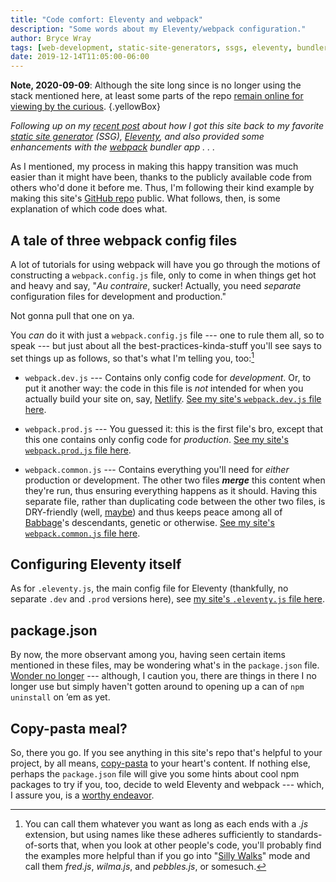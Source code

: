 ```yaml
---
title: "Code comfort: Eleventy and webpack"
description: "Some words about my Eleventy/webpack configuration."
author: Bryce Wray
tags: [web-development, static-site-generators, ssgs, eleventy, bundler-software, webpack, github]
date: 2019-12-14T11:05:00-06:00
---
```


**Note, 2020-09-09**: Although the site long since is no longer using the stack mentioned here, at least some parts of the repo [remain online for viewing by the curious](https://github.com/brycewray/eleventy_bundler).
{.yellowBox}

*Following up on my [recent post](/posts/2019/12/packing-up/) about how I got this site back to my favorite [static site generator](https://staticgen.com) (SSG), [Eleventy](https://11ty.dev), and also provided some enhancements with the [webpack](https://webpack.js.org) bundler&nbsp;app&nbsp;.&nbsp;.&nbsp;.*

As I mentioned, my process in making this happy transition was much easier than it might have been, thanks to the publicly available code from others who'd done it before me. Thus, I'm following their kind example by making this site's [GitHub repo](https://github.com/brycewray/eleventy_bundler) public. What follows, then, is some explanation of which code does what.

## A tale of three webpack config files

A lot of tutorials for using webpack will have you go through the motions of constructing a `webpack.config.js` file, only to come in when things get hot and heavy and say, "*Au contraire*, sucker! Actually, you need *separate* configuration files for development and production."

Not gonna pull that one on ya.

You *can* do it with just a `webpack.config.js` file --- one to rule them all, so to speak --- but just about all the best-practices-kinda-stuff you'll see says to set things up as follows, so that's what I'm telling you, too:[^configNames]

[^configNames]: You can call them whatever you want as long as each ends with a *.js* extension, but using names like these adheres sufficiently to standards-of-sorts that, when you look at other people's code, you'll probably find the examples more helpful than if you go into "[Silly Walks](https://en.wikipedia.org/wiki/The_Ministry_of_Silly_Walks)" mode and call them *fred.js*, *wilma.js*, and *pebbles.js*, or somesuch.

- `webpack.dev.js` --- Contains only config code for *development*. Or, to put it another way: the code in this file is *not* intended for when you actually build your site on, say, [Netlify](https://www.netlify.com). [See my site's `webpack.dev.js` file here](https://github.com/brycewray/eleventy_bundler/blob/master/webpack.dev.js).

- `webpack.prod.js` --- You guessed it: this is the first file's bro, except that this one contains only config code for *production*. [See my site's `webpack.prod.js` file here](https://github.com/brycewray/eleventy_bundler/blob/master/webpack.prod.js).

- `webpack.common.js` --- Contains everything you'll need for *either* production or development. The other two files ***merge*** this content when they're run, thus ensuring everything happens as it should. Having this separate file, rather than duplicating code between the other two files, is DRY-friendly (well, [maybe](https://thevaluable.dev/dry-principle-cost-benefit-example)) and thus keeps peace among all of [Babbage](https://www.computerhistory.org/babbage/)'s descendants, genetic or otherwise. [See my site's `webpack.common.js` file here](https://github.com/brycewray/eleventy_bundler/blob/master/webpack.common.js).

## Configuring Eleventy itself

As for `.eleventy.js`, the main config file for Eleventy (thankfully, no separate `.dev` and `.prod` versions here), see [my site's `.eleventy.js` file here](https://github.com/brycewray/eleventy_bundler/blob/master/.eleventy.js).

## package.json

By now, the more observant among you, having seen certain items mentioned in these files, may be wondering what's in the `package.json` file. [Wonder no longer](https://github.com/brycewray/eleventy_bundler/blob/master/package.json) --- although, I caution you, there are things in there I no longer use but simply haven't gotten around to opening up a can of `npm uninstall` on ’em as yet.

## Copy-pasta meal?

So, there you go. If you see anything in this site's repo that's helpful to your project, by all means, [copy-pasta](https://knowyourmeme.com/memes/copypasta) to your heart's content. If nothing else, perhaps the `package.json` file will give you some hints about cool npm packages to try if you, too, decide to weld Eleventy and webpack --- which, I assure you, is a [worthy endeavor](/posts/2019/12/packing-up/).
